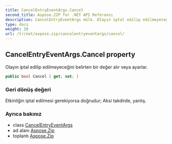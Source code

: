 ```yaml
---
title: CancelEntryEventArgs.Cancel
second_title: Aspose.ZIP for .NET API Referansı
description: CancelEntryEventArgs mülk. Olayın iptal edilip edilmeyeceğini belirten bir değer alır veya ayarlar.
type: docs
weight: 20
url: /tr/net/aspose.zip/cancelentryeventargs/cancel/
---
```

## CancelEntryEventArgs.Cancel property

Olayın iptal edilip edilmeyeceğini belirten bir değer alır veya ayarlar.

```csharp
public bool Cancel { get; set; }
```

### Geri dönüş değeri

Etkinliğin iptal edilmesi gerekiyorsa doğrudur; Aksi takdirde, yanlış.

### Ayrıca bakınız

* class [CancelEntryEventArgs](../)
* ad alanı [Aspose.Zip](../../cancelentryeventargs/)
* toplantı [Aspose.Zip](../../../)



